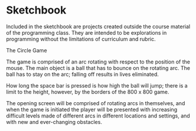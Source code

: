 # Sketchbook
Included in the sketchbook are projects created outside the course material of the programming class. They are intended to be explorations in programming without the limitations of curriculum and rubric.

The Circle Game

The game is comprised of an arc rotating with respect to the position of the mouse. The main object is a ball that has to bounce on the rotating arc. The ball has to stay on the arc; falling off results in lives eliminated.

How long the space bar is pressed is how high the ball will jump; there is a limit to the height, however, by the borders of the 800 x 800 game.

The opening screen will be comprised of rotating arcs in themselves, and when the game is initiated the player will be presented with increasing difficult levels made of different arcs in different locations and settings, and with new and ever-changing obstacles.
